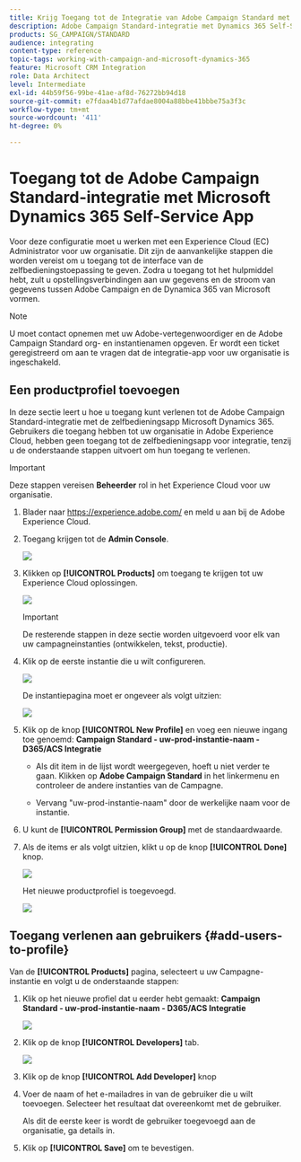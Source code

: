 ```yaml
---
title: Krijg Toegang tot de Integratie van Adobe Campaign Standard met Dynamics 365 Self-Service App
description: Adobe Campaign Standard-integratie met Dynamics 365 Self-Service App
products: SG_CAMPAIGN/STANDARD
audience: integrating
content-type: reference
topic-tags: working-with-campaign-and-microsoft-dynamics-365
feature: Microsoft CRM Integration
role: Data Architect
level: Intermediate
exl-id: 44b59f56-99be-41ae-af8d-76272bb94d18
source-git-commit: e7fdaa4b1d77afdae8004a88bbe41bbbe75a3f3c
workflow-type: tm+mt
source-wordcount: '411'
ht-degree: 0%

---
```


# Toegang tot de Adobe Campaign Standard-integratie met Microsoft Dynamics 365 Self-Service App

Voor deze configuratie moet u werken met een Experience Cloud (EC) Administrator voor uw organisatie. Dit zijn de aanvankelijke stappen die worden vereist om u toegang tot de interface van de zelfbedieningstoepassing te geven. Zodra u toegang tot het hulpmiddel hebt, zult u opstellingsverbindingen aan uw gegevens en de stroom van gegevens tussen Adobe Campaign en de Dynamica 365 van Microsoft vormen.

>[!NOTE]
>
>U moet contact opnemen met uw Adobe-vertegenwoordiger en de Adobe Campaign Standard org- en instantienamen opgeven. Er wordt een ticket geregistreerd om aan te vragen dat de integratie-app voor uw organisatie is ingeschakeld.

## Een productprofiel toevoegen

In deze sectie leert u hoe u toegang kunt verlenen tot de Adobe Campaign Standard-integratie met de zelfbedieningsapp Microsoft Dynamics 365. Gebruikers die toegang hebben tot uw organisatie in Adobe Experience Cloud, hebben geen toegang tot de zelfbedieningsapp voor integratie, tenzij u de onderstaande stappen uitvoert om hun toegang te verlenen.

>[!IMPORTANT]
>
> Deze stappen vereisen **Beheerder** rol in het Experience Cloud voor uw organisatie.
>

1. Blader naar https://experience.adobe.com/ en meld u aan bij de Adobe Experience Cloud.
1. Toegang krijgen tot de **Admin Console**.

   ![](assets/do-not-localize/d365-to-acs-access-3.png)

1. Klikken op **[!UICONTROL Products]** om toegang te krijgen tot uw Experience Cloud oplossingen.

   ![](assets/do-not-localize/d365-to-acs-access-6.png)


   >[!IMPORTANT]
   >
   >De resterende stappen in deze sectie worden uitgevoerd voor elk van uw campagneinstanties (ontwikkelen, tekst, productie).
   >

1. Klik op de eerste instantie die u wilt configureren.

   ![](assets/do-not-localize/d365-to-acs-access-6.png)

   De instantiepagina moet er ongeveer als volgt uitzien:

   ![](assets/do-not-localize/d365-to-acs-access-8.png)

1. Klik op de knop **[!UICONTROL New Profile]** en voeg een nieuwe ingang toe genoemd: **Campaign Standard - uw-prod-instantie-naam - D365/ACS Integratie**

   * Als dit item in de lijst wordt weergegeven, hoeft u niet verder te gaan. Klikken op **Adobe Campaign Standard** in het linkermenu en controleer de andere instanties van de Campagne.

   * Vervang &quot;uw-prod-instantie-naam&quot; door de werkelijke naam voor de instantie.

1. U kunt de **[!UICONTROL Permission Group]** met de standaardwaarde.

1. Als de items er als volgt uitzien, klikt u op de knop **[!UICONTROL Done]** knop.

   ![](assets/do-not-localize/d365-to-acs-access-14.png)

   Het nieuwe productprofiel is toegevoegd.

   ![](assets/do-not-localize/d365-to-acs-access-15.png)

## Toegang verlenen aan gebruikers {#add-users-to-profile}

Van de **[!UICONTROL Products]**  pagina, selecteert u uw Campagne-instantie en volgt u de onderstaande stappen:

1. Klik op het nieuwe profiel dat u eerder hebt gemaakt:  **Campaign Standard - uw-prod-instantie-naam - D365/ACS Integratie**

   ![](assets/do-not-localize/d365-to-acs-access-15.png)

1. Klik op de knop **[!UICONTROL Developers]** tab.

   ![](assets/do-not-localize/d365-to-acs-access-18.png)

1. Klik op de knop **[!UICONTROL Add Developer]** knop

1. Voer de naam of het e-mailadres in van de gebruiker die u wilt toevoegen.  Selecteer het resultaat dat overeenkomt met de gebruiker.

   Als dit de eerste keer is wordt de gebruiker toegevoegd aan de organisatie, ga details in.

1. Klik op **[!UICONTROL Save]** om te bevestigen.
